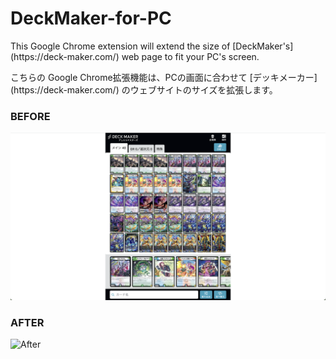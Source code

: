 # DeckMaker-for-PC
<p>This Google Chrome extension will extend the size of [DeckMaker's](https://deck-maker.com/) web page to fit your PC's screen.</p>

<p>こちらの Google Chrome拡張機能は、PCの画面に合わせて [デッキメーカー](https://deck-maker.com/) のウェブサイトのサイズを拡張します。</p>

### BEFORE
![Before](/Images/before.png)


### AFTER
![After](/Images/after.png)

